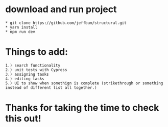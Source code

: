 # download and run project
    * git clone https://github.com/jeffbum/structural.git
    * yarn install
    * npm run dev

# Things to add:
    1.) search functionality
    2.) unit tests with Cypress
    3.) assigning tasks
    4.) editing tasks
    5.) UI to show when somethign is complete (strikethrough or something instead of different list all together.)

# Thanks for taking the time to check this out!

